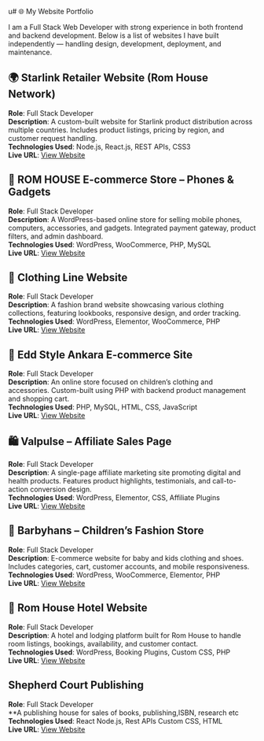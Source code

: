 u# 🌐 My Website Portfolio

I am a Full Stack Web Developer with strong experience in both frontend and backend development. Below is a list of websites I have built independently — handling design, development, deployment, and maintenance.



## 🌍 Starlink Retailer Website (Rom House Network)

**Role**: Full Stack Developer  
**Description**: A custom-built website for Starlink product distribution across multiple countries. Includes product listings, pricing by region, and customer request handling.  
**Technologies Used**: Node.js, React.js, REST APIs, CSS3  
**Live URL**: [View Website](https://starlink.romhousenetwork.com/)



## 🛒 ROM HOUSE E-commerce Store – Phones & Gadgets

**Role**: Full Stack Developer  
**Description**: A WordPress-based online store for selling mobile phones, computers, accessories, and gadgets. Integrated payment gateway, product filters, and admin dashboard.  
**Technologies Used**: WordPress, WooCommerce, PHP, MySQL  
**Live URL**: [View Website](https://www.mall.romhousenetwork.com)



## 👗 Clothing Line Website

**Role**: Full Stack Developer  
**Description**: A fashion brand website showcasing various clothing collections, featuring lookbooks, responsive design, and order tracking.  
**Technologies Used**: WordPress, Elementor, WooCommerce, PHP  
**Live URL**: [View Website](https://jessicaorla.cgsmodel.com/)



## 🧸 Edd Style Ankara  E-commerce Site

**Role**: Full Stack Developer  
**Description**: An online store focused on children’s clothing and accessories. Custom-built using PHP with backend product management and shopping cart.  
**Technologies Used**: PHP, MySQL, HTML, CSS, JavaScript  
**Live URL**: [View Website](https://wears.cgsmodel.com/)



## 🛍️ Valpulse – Affiliate Sales Page

**Role**: Full Stack Developer  
**Description**: A single-page affiliate marketing site promoting digital and health products. Features product highlights, testimonials, and call-to-action conversion design.  
**Technologies Used**: WordPress, Elementor, CSS, Affiliate Plugins  
**Live URL**: [View Website](https://www.Valpulse.com)



## 👶 Barbyhans – Children’s Fashion Store

**Role**: Full Stack Developer  
**Description**: E-commerce website for baby and kids clothing and shoes. Includes categories, cart, customer accounts, and mobile responsiveness.  
**Technologies Used**: WordPress, WooCommerce, Elementor, PHP  
**Live URL**: [View Website](https://www.barbyhans.com)



## 🏨 Rom House Hotel Website

**Role**: Full Stack Developer  
**Description**: A hotel and lodging platform built for Rom House to handle room listings, bookings, availability, and customer contact.  
**Technologies Used**: WordPress, Booking Plugins, Custom CSS, PHP  
**Live URL**: [View Website](https://www.hotel.romhousenetwork.com)




## Shepherd Court Publishing 

**Role**: Full Stack Developer  
**A publishing house for sales of books, publishing,ISBN, research etc  
**Technologies Used**: React Node.js, Rest APIs Custom CSS, HTML  
**Live URL**: [View Website](https://yuubbie.github.io/Sheperd-Court/)





